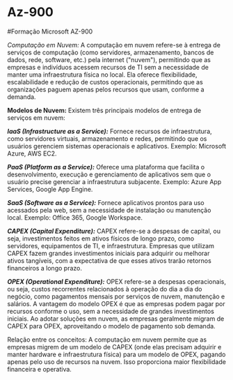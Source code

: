 # Az-900
#Formação Microsoft AZ-900

_Computação em Nuvem:_ A computação em nuvem refere-se à entrega de serviços de computação (como servidores, armazenamento, bancos de dados, rede, software, etc.) pela internet ("nuvem"), permitindo que as empresas e indivíduos acessem recursos de TI sem a necessidade de manter uma infraestrutura física no local. Ela oferece flexibilidade, escalabilidade e redução de custos operacionais, permitindo que as organizações paguem apenas pelos recursos que usam, conforme a demanda.

**Modelos de Nuvem:** Existem três principais modelos de entrega de serviços em nuvem:

***IaaS (Infrastructure as a Service):*** Fornece recursos de infraestrutura, como servidores virtuais, armazenamento e redes, permitindo que os usuários gerenciem sistemas operacionais e aplicativos. Exemplo: Microsoft Azure, AWS EC2.

***PaaS (Platform as a Service):*** Oferece uma plataforma que facilita o desenvolvimento, execução e gerenciamento de aplicativos sem que o usuário precise gerenciar a infraestrutura subjacente. Exemplo: Azure App Services, Google App Engine.

***SaaS (Software as a Service):*** Fornece aplicativos prontos para uso acessados pela web, sem a necessidade de instalação ou manutenção local. Exemplo: Office 365, Google Workspace.

***CAPEX (Capital Expenditure):*** CAPEX refere-se a despesas de capital, ou seja, investimentos feitos em ativos físicos de longo prazo, como servidores, equipamentos de TI, e infraestrutura. Empresas que utilizam CAPEX fazem grandes investimentos iniciais para adquirir ou melhorar ativos tangíveis, com a expectativa de que esses ativos trarão retornos financeiros a longo prazo.

***OPEX (Operational Expenditure):*** OPEX refere-se a despesas operacionais, ou seja, custos recorrentes relacionados à operação do dia a dia do negócio, como pagamentos mensais por serviços de nuvem, manutenção e salários. A vantagem do modelo OPEX é que as empresas podem pagar por recursos conforme o uso, sem a necessidade de grandes investimentos iniciais. Ao adotar soluções em nuvem, as empresas geralmente migram de CAPEX para OPEX, aproveitando o modelo de pagamento sob demanda.

Relação entre os conceitos: A computação em nuvem permite que as empresas migrem de um modelo de CAPEX (onde elas precisam adquirir e manter hardware e infraestrutura física) para um modelo de OPEX, pagando apenas pelo uso de recursos na nuvem. Isso proporciona maior flexibilidade financeira e operativa.
